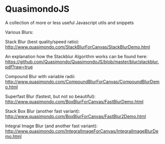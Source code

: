 QuasimondoJS
============

A collection of more or less useful Javascript utils and snippets

Various Blurs:

Stack Blur (best quality/speed ratio):
http://www.quasimondo.com/StackBlurForCanvas/StackBlurDemo.html

An explanation how the Stackblur Algorithm works can be found here:
https://github.com/Quasimondo/QuasimondoJS/blob/master/blur/stackblur.pdf?raw=true

Compound Blur with variable radii:
http://www.quasimondo.com/CompoundBlurForCanvas/CompoundBlurDemo.html

Superfast Blur (fastest, but not so beautiful):
http://www.quasimondo.com/BoxBlurForCanvas/FastBlurDemo.html

Stack Box Blur (another fast variant):
http://www.quasimondo.com/BoxBlurForCanvas/FastBlur2Demo.html

Integral Image Blur (and another fast variant):
http://www.quasimondo.com/IntegralImageForCanvas/IntegralImageBlurDemo.html

